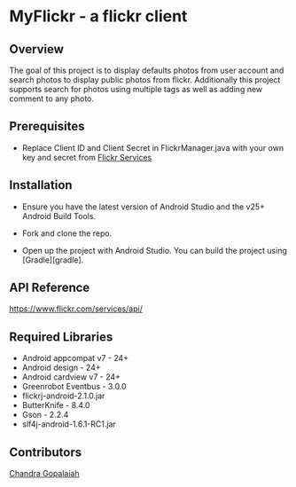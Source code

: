 # MyFlickr - a flickr client

## Overview
The goal of this project is to display defaults photos from user account and search photos to display public photos from flickr.  Additionally this project supports search for photos using multiple tags as well as adding new comment to any photo.

## Prerequisites
- Replace Client ID and Client Secret in FlickrManager.java with your own key and secret from [Flickr Services](https://www.flickr.com/services/)

## Installation

- Ensure you have the latest version of Android Studio and the v25+ Android Build Tools.

- Fork and clone the repo.

- Open up the project with Android Studio. You can build the project using [Gradle][gradle].

## API Reference

https://www.flickr.com/services/api/

## Required Libraries

- Android appcompat v7 - 24+
- Android design - 24+
- Android cardview v7 - 24+
- Greenrobot Eventbus - 3.0.0
- flickrj-android-2.1.0.jar
- ButterKnife - 8.4.0
- Gson - 2.2.4
- slf4j-android-1.6.1-RC1.jar

## Contributors
[Chandra Gopalaiah](https://github.com/gcp1304)
